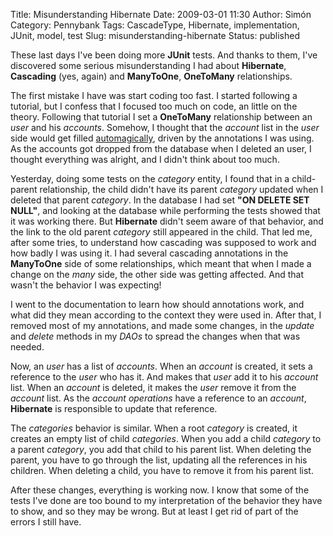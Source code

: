 Title: Misunderstanding Hibernate
Date: 2009-03-01 11:30
Author: Simón
Category: Pennybank
Tags: CascadeType, Hibernate, implementation, JUnit, model, test
Slug: misunderstanding-hibernate
Status: published

These last days I've been doing more **JUnit** tests. And thanks to
them, I've discovered some serious misunderstanding I had about
**Hibernate**, **Cascading** (yes, again) and **ManyToOne**,
**OneToMany** relationships.

The first mistake I have was start coding too fast. I started following
a tutorial, but I confess that I focused too much on code, an little on
the theory. Following that tutorial I set a **OneToMany** relationship
between an *user* and his *accounts*. Somehow, I thought that the
*account* list in the *user* side would get filled
[automagically](http://en.wiktionary.org/wiki/automagically "automagically - Wiktionary"),
driven by the annotations I was using. As the accounts got dropped from
the database when I deleted an user, I thought everything was alright,
and I didn't think about too much.

Yesterday, doing some tests on the *category* entity, I found that in a
child-parent relationship, the child didn't have its parent *category*
updated when I deleted that parent *category*. In the database I had set
**"ON DELETE SET NULL"**, and looking at the database while performing
the tests showed that it was working there. But **Hibernate** didn't
seem aware of that behavior, and the link to the old parent *category*
still appeared in the child. That led me, after some tries, to
understand how cascading was supposed to work and how badly I was using
it. I had several cascading annotations in the **ManyToOne** side of
some relationships, which meant that when I made a change on the *many*
side, the other side was getting affected. And that wasn't the behavior
I was expecting!

I went to the documentation to learn how should annotations work, and
what did they mean according to the context they were used in. After
that, I removed most of my annotations, and made some changes, in the
*update* and *delete* methods in my *DAOs* to spread the changes when
that was needed.

Now, an *user* has a list of *accounts*. When an *account* is created,
it sets a reference to the *user* who has it. And makes that *user* add
it to his *account* list. When an *account* is deleted, it makes the
*user* remove it from the *account* list. As the *account* *operations*
have a reference to an *account*, **Hibernate** is responsible to update
that reference.

The *categories* behavior is similar. When a root *category* is created,
it creates an empty list of child *categories*. When you add a child
*category* to a parent *category*, you add that child to his parent
list. When deleting the parent, you have to go through the list,
updating all the references in his children. When deleting a child, you
have to remove it from his parent list.

After these changes, everything is working now. I know that some of the
tests I've done are too bound to my interpretation of the behavior they
have to show, and so they may be wrong. But at least I get rid of part
of the errors I still have.
